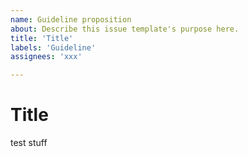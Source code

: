 ```yaml
---
name: Guideline proposition
about: Describe this issue template's purpose here.
title: 'Title'
labels: 'Guideline'
assignees: 'xxx'

---
```


# Title

test stuff

